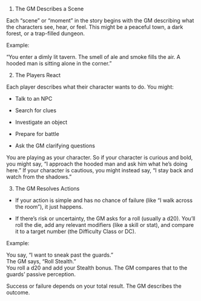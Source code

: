 1. The GM Describes a Scene

Each “scene” or “moment” in the story begins with the GM describing what the characters see, hear, or feel. This might be a peaceful town, a dark forest, or a trap-filled dungeon.

Example:

“You enter a dimly lit tavern. The smell of ale and smoke fills the air. A hooded man is sitting alone in the corner.”

2. The Players React

Each player describes what their character wants to do. You might:

- Talk to an NPC
    
- Search for clues
    
- Investigate an object
    
- Prepare for battle
    
- Ask the GM clarifying questions
    

You are playing as your character. So if your character is curious and bold, you might say, “I approach the hooded man and ask him what he’s doing here.” If your character is cautious, you might instead say, “I stay back and watch from the shadows.”

3. The GM Resolves Actions

- If your action is simple and has no chance of failure (like “I walk across the room”), it just happens.
    
- If there’s risk or uncertainty, the GM asks for a roll (usually a d20). You’ll roll the die, add any relevant modifiers (like a skill or stat), and compare it to a target number (the Difficulty Class or DC).
    

Example:

You say, “I want to sneak past the guards.”  
The GM says, “Roll Stealth.”  
You roll a d20 and add your Stealth bonus. The GM compares that to the guards’ passive perception.

Success or failure depends on your total result. The GM describes the outcome.